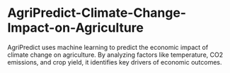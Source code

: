 # AgriPredict-Climate-Change-Impact-on-Agriculture
AgriPredict uses machine learning to predict the economic impact of climate change on agriculture. By analyzing factors like temperature, CO2 emissions, and crop yield, it identifies key drivers of economic outcomes.
